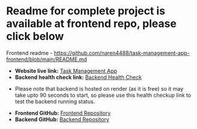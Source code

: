 # Readme for complete project is available at frontend repo, please click below

Frontend readme - https://github.com/naren4488/task-management-app-frontend/blob/main/README.md

- **Website live link:** [Task Management App](https://task-management-app-frontend.onrender.com/)
- **Backend health check link:** [Backend Health Check](https://task-management-app-backend-mory.onrender.com/health)

* Please note that backend is hosted on render (as it is free) so it may take upto 90 seconds to start, so please use this health checkup link to test the backend running status.

- **Frontend GitHub:** [Frontend Repository](https://github.com/naren4488/task-management-app-frontend)
- **Backend GitHub:** [Backend Repository](https://github.com/naren4488/task-management-app-backend)
